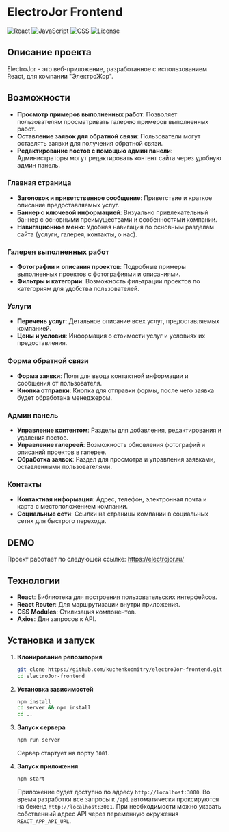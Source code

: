 # ElectroJor Frontend

![React](https://img.shields.io/badge/React-18.0.0-blue)
![JavaScript](https://img.shields.io/badge/JavaScript-ES6+-yellow)
![CSS](https://img.shields.io/badge/CSS-Modules-green)
![License](https://img.shields.io/github/license/kuchenkodmitry/electroJor-frontend)

## Описание проекта

ElectroJor - это веб-приложение, разработанное с использованием React, для компании "ЭлектроЖор". 

## Возможности

- **Просмотр примеров выполненных работ**: Позволяет пользователям просматривать галерею примеров выполненных работ.
- **Оставление заявок для обратной связи**: Пользователи могут оставлять заявки для получения обратной связи.
- **Редактирование постов с помощью админ панели**: Администраторы могут редактировать контент сайта через удобную админ панель.

### Главная страница

- **Заголовок и приветственное сообщение**: Приветствие и краткое описание предоставляемых услуг.
- **Баннер с ключевой информацией**: Визуально привлекательный баннер с основными преимуществами и особенностями компании.
- **Навигационное меню**: Удобная навигация по основным разделам сайта (услуги, галерея, контакты, о нас).

### Галерея выполненных работ

- **Фотографии и описания проектов**: Подробные примеры выполненных проектов с фотографиями и описаниями.
- **Фильтры и категории**: Возможность фильтрации проектов по категориям для удобства пользователей.

### Услуги

- **Перечень услуг**: Детальное описание всех услуг, предоставляемых компанией.
- **Цены и условия**: Информация о стоимости услуг и условиях их предоставления.

### Форма обратной связи

- **Форма заявки**: Поля для ввода контактной информации и сообщения от пользователя.
- **Кнопка отправки**: Кнопка для отправки формы, после чего заявка будет обработана менеджером.

### Админ панель

- **Управление контентом**: Разделы для добавления, редактирования и удаления постов.
- **Управление галереей**: Возможность обновления фотографий и описаний проектов в галерее.
- **Обработка заявок**: Раздел для просмотра и управления заявками, оставленными пользователями.

### Контакты

- **Контактная информация**: Адрес, телефон, электронная почта и карта с местоположением компании.
- **Социальные сети**: Ссылки на страницы компании в социальных сетях для быстрого перехода.

## DEMO

Проект работает по следующей ссылке: https://electrojor.ru/

## Технологии

- **React**: Библиотека для построения пользовательских интерфейсов.
- **React Router**: Для маршрутизации внутри приложения.
- **CSS Modules**: Стилизация компонентов.
- **Axios**: Для запросов к API.

## Установка и запуск

1. **Клонирование репозитория**

    ```sh
    git clone https://github.com/kuchenkodmitry/electroJor-frontend.git
    cd electroJor-frontend
    ```

2. **Установка зависимостей**

    ```sh
    npm install
    cd server && npm install
    cd ..
    ```
3. **Запуск сервера**

    ```sh
    npm run server
    ```

    Сервер стартует на порту `3001`.

4. **Запуск приложения**

    ```sh
    npm start
    ```

    Приложение будет доступно по адресу `http://localhost:3000`.
    Во время разработки все запросы к `/api` автоматически проксируются
    на бекенд `http://localhost:3001`. При необходимости можно указать
    собственный адрес API через переменную окружения
    `REACT_APP_API_URL`.

